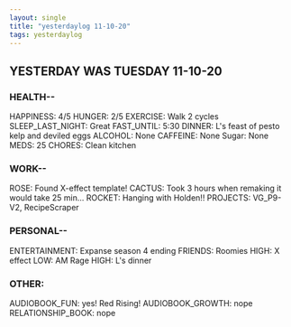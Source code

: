 ```yaml
---
layout: single
title: "yesterdaylog 11-10-20"
tags: yesterdaylog
---
```


## YESTERDAY WAS TUESDAY 11-10-20

### HEALTH--

HAPPINESS: 4/5 
HUNGER: 2/5
EXERCISE: Walk 2 cycles
SLEEP_LAST_NIGHT: Great
FAST_UNTIL: 5:30
DINNER: L's feast of pesto kelp and deviled eggs
ALCOHOL: None
CAFFEINE: None
Sugar: None
MEDS: 25
CHORES: Clean kitchen

### WORK--

ROSE: Found X-effect template!
CACTUS: Took 3 hours when remaking it would take 25 min...
ROCKET: Hanging with Holden!!
PROJECTS: VG_P9-V2, RecipeScraper

### PERSONAL--

ENTERTAINMENT: Expanse season 4 ending
FRIENDS: Roomies
HIGH: X effect
LOW: AM Rage
HIGH: L's dinner

### OTHER:

AUDIOBOOK_FUN: yes! Red Rising!
AUDIOBOOK_GROWTH: nope
RELATIONSHIP_BOOK: nope